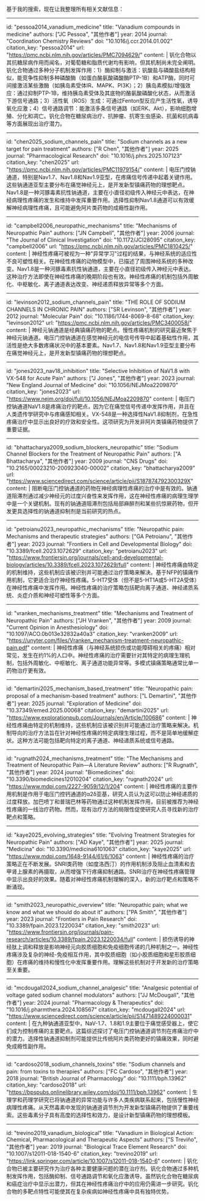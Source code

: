 基于我的搜索，现在让我整理所有相关文献信息：

----
id: "pessoa2014_vanadium_medicine"
title: "Vanadium compounds in medicine"
authors: ["JC Pessoa", "其他作者"]
year: 2014
journal: "Coordination Chemistry Reviews"
doi: "10.1016/j.ccr.2014.01.002"
citation_key: "pessoa2014"
url: "https://pmc.ncbi.nlm.nih.gov/articles/PMC7094629/"
content: |
  钒化合物以其抗糖尿病作用而闻名，对葡萄糖和脂质代谢均有影响，但其机制尚未完全阐明。钒化合物通过多种分子机制发挥作用：1）酶抑制与激活：钒酸盐与磷酸盐结构相似，能竞争性抑制多种磷酸酶（如蛋白酪氨酸磷酸酶PTP-1B）和ATP酶，同时可间接激活某些激酶（如胰岛素受体IR、MAPK、PI3K）；2）胰岛素模拟/增强效应：通过抑制PTP-1B，维持胰岛素受体及其底物的酪氨酸磷酸化状态，从而激活下游信号通路；3）活性氧（ROS）生成：可通过Fenton型反应产生活性氧，诱导氧化应激；4）信号通路调节：能激活多条信号通路（如ERK、Akt），影响细胞增殖、分化和凋亡。钒化合物在糖尿病治疗、抗肿瘤、抗寄生虫感染、抗菌和抗病毒等方面展现出治疗潜力。

----
id: "chen2025_sodium_channels_pain"
title: "Sodium channels as a new target for pain treatment"
authors: ["R Chen", "其他作者"]
year: 2025
journal: "Pharmacological Research"
doi: "10.1016/j.phrs.2025.107123"
citation_key: "chen2025"
url: "https://pmc.ncbi.nlm.nih.gov/articles/PMC11979154/"
content: |
  电压门控钠通道，特别是Nav1.7、Nav1.8和Nav1.9亚型，在疼痛信号传递中起着关键作用。这些钠通道亚型主要分布在痛觉神经元上，是开发新型镇痛药物的理想靶点。Nav1.8是一种河豚毒素抗性钠通道，主要在小直径初级传入神经元中表达，在神经病理性疼痛的发生和维持中发挥重要作用。选择性抑制Nav1.8通道可以有效缓解神经病理性疼痛，且可能避免阿片类药物的成瘾性副作用。

----
id: "campbell2006_neuropathic_mechanisms"
title: "Mechanisms of Neuropathic Pain"
authors: ["JN Campbell", "其他作者"]
year: 2006
journal: "The Journal of Clinical Investigation"
doi: "10.1172/JCI28095"
citation_key: "campbell2006"
url: "https://pmc.ncbi.nlm.nih.gov/articles/PMC1810425/"
content: |
  神经性疼痛可被视为一种"异常学习"过程的结果，与神经系统的适应性不良可塑性相关。在神经性疼痛的动物模型中，已描述了周围神经系统的多种改变。Nav1.8是一种河豚毒素抗性钠通道，主要在小直径初级传入神经元中表达。这种治疗方法即使在神经性疼痛的晚期阶段也有效。神经性疼痛的机制包括外周敏化、中枢敏化、离子通道表达改变、神经递质释放异常等多个方面。

----
id: "levinson2012_sodium_channels_pain"
title: "THE ROLE OF SODIUM CHANNELS IN CHRONIC PAIN"
authors: ["SR Levinson", "其他作者"]
year: 2012
journal: "Molecular Pain"
doi: "10.1186/1744-8069-8-68"
citation_key: "levinson2012"
url: "https://pmc.ncbi.nlm.nih.gov/articles/PMC3400058/"
content: |
  神经元钠通道是经典镇痛药物的靶点。慢性疼痛机制的研究最近聚焦于神经元钠通道。电压门控钠通道在感觉神经元的电信号传导中起着基础性作用，其活性是绝大多数疼痛状况中的基本要素。Nav1.7、Nav1.8和Nav1.9亚型主要分布在痛觉神经元上，是开发新型镇痛药物的理想靶点。

----
id: "jones2023_nav18_inhibition"
title: "Selective Inhibition of NaV1.8 with VX-548 for Acute Pain"
authors: ["J Jones", "其他作者"]
year: 2023
journal: "New England Journal of Medicine"
doi: "10.1056/NEJMoa2209870"
citation_key: "jones2023"
url: "https://www.nejm.org/doi/full/10.1056/NEJMoa2209870"
content: |
  电压门控钠通道NaV1.8是疼痛治疗的靶点，因为它在痛觉信号传递中发挥作用，并且在人类遗传学研究中与疼痛感知相关。VX-548是一种选择性NaV1.8抑制剂，在急性疼痛治疗中显示出良好的疗效和安全性。这项研究为开发非阿片类镇痛药物提供了重要证据。

----
id: "bhattacharya2009_sodium_blockers_neuropathic"
title: "Sodium Channel Blockers for the Treatment of Neuropathic Pain"
authors: ["A Bhattacharya", "其他作者"]
year: 2009
journal: "CNS Drugs"
doi: "10.2165/00023210-200923040-00002"
citation_key: "bhattacharya2009"
url: "https://www.sciencedirect.com/science/article/pii/S187874792300329X"
content: |
  阻断电压门控钠通道的药物在神经病理性疼痛的治疗中是有效的。钠通道阻滞剂通过减少神经元的过度兴奋性来发挥作用，这在神经性疼痛的病理生理学中是一个关键机制。现有的钠通道阻滞剂包括局部麻醉剂和某些抗惊厥药物，但开发更具选择性的钠通道抑制剂是当前研究的热点。

----
id: "petroianu2023_neuropathic_mechanisms"
title: "Neuropathic pain: Mechanisms and therapeutic strategies"
authors: ["GA Petroianu", "其他作者"]
year: 2023
journal: "Frontiers in Cell and Developmental Biology"
doi: "10.3389/fcell.2023.1072629"
citation_key: "petroianu2023"
url: "https://www.frontiersin.org/journals/cell-and-developmental-biology/articles/10.3389/fcell.2023.1072629/full"
content: |
  神经性疼痛由特定的机制维持，这些机制应该被识别并可能通过治疗策略来解决。基于NFP的镇痛作用机制，它更适合治疗神经性疼痛。5-HT7受体（但不是5-HT1A或5-HT2A受体）在神经性疼痛中发挥作用。神经性疼痛的治疗策略包括靶向离子通道、神经递质系统、炎症介质和神经可塑性等多个方面。

----
id: "vranken_mechanisms_treatment"
title: "Mechanisms and Treatment of Neuropathic Pain"
authors: ["JH Vranken", "其他作者"]
year: 2009
journal: "Current Opinion in Anesthesiology"
doi: "10.1097/ACO.0b013e32832a40a3"
citation_key: "vranken2009"
url: "https://unyter.com/files/Vranken_mechanism-treatment-neuropathic-pain.pdf"
content: |
  神经性疼痛（与神经系统损伤或功能障碍相关的疼痛）相对常见，发生在约1%的人口中。神经性疼痛的治疗需要针对其特定的病理生理机制，包括外周敏化、中枢敏化、离子通道功能异常等。多模式镇痛策略通常比单一药物治疗更有效。

----
id: "demartini2025_mechanism_based_treatment"
title: "Neuropathic pain: proposal of a mechanism-based treatment"
authors: ["L Demartini", "其他作者"]
year: 2025
journal: "Exploration of Medicine"
doi: "10.37349/emed.2025.00068"
citation_key: "demartini2025"
url: "https://www.explorationpub.com/Journals/en/Article/100686"
content: |
  神经性疼痛由特定的机制维持，这些机制应该被识别并可能通过治疗策略来解决。机制导向的治疗方法旨在针对神经性疼痛的特定病理生理过程，而不是简单地缓解症状。这种方法可能包括靶向特定的离子通道、神经递质系统或信号通路。

----
id: "rugnath2024_mechanisms_treatment"
title: "The Mechanisms and Treatment of Neuropathic Pain—A Literature Review"
authors: ["R Rugnath", "其他作者"]
year: 2024
journal: "Biomedicines"
doi: "10.3390/biomedicines12010204"
citation_key: "rugnath2024"
url: "https://www.mdpi.com/2227-9059/12/1/204"
content: |
  神经性疼痛的主要作用机制是作用于电压门控钙通道的α2δ亚基，研究人员认为这可以防止神经递质的过度释放。加巴喷丁和普瑞巴林等药物通过这种机制发挥作用，目前被推荐为神经性疼痛的一线治疗药物。然而，现有治疗方法的局限性促使研究人员寻找新的治疗靶点和策略。

----
id: "kaye2025_evolving_strategies"
title: "Evolving Treatment Strategies for Neuropathic Pain"
authors: ["AD Kaye", "其他作者"]
year: 2025
journal: "Medicina"
doi: "10.3390/medicina6101063"
citation_key: "kaye2025"
url: "https://www.mdpi.com/1648-9144/61/6/1063"
content: |
  神经性疼痛的治疗策略正在不断发展。SNRI类药物（如度洛西汀）的作用机制涉及阻止血清素和去甲肾上腺素的再摄取，从而增强下行疼痛抑制通路。SNRI治疗在神经性疼痛管理中显示出良好的效果。随着对神经性疼痛机制理解的深入，新的治疗靶点和策略不断涌现。

----
id: "smith2023_neuropathic_overview"
title: "Neuropathic pain; what we know and what we should do about it"
authors: ["PA Smith", "其他作者"]
year: 2023
journal: "Frontiers in Pain Research"
doi: "10.3389/fpain.2023.1220034"
citation_key: "smith2023"
url: "https://www.frontiersin.org/journals/pain-research/articles/10.3389/fpain.2023.1220034/full"
content: |
  损伤诱导的神经肽上调和释放是影响神经元向胶质细胞和免疫细胞传递的几种机制之一。神经性疼痛涉及复杂的神经-免疫相互作用，其中胶质细胞（如小胶质细胞和星形胶质细胞）在疼痛的维持和慢性化中发挥重要作用。理解这些机制对于开发新的治疗策略至关重要。

----
id: "mcdougall2024_sodium_channel_analgesic"
title: "Analgesic potential of voltage gated sodium channel modulators"
authors: ["JJ McDougall", "其他作者"]
year: 2024
journal: "Pharmacology & Therapeutics"
doi: "10.1016/j.pharmthera.2024.108567"
citation_key: "mcdougall2024"
url: "https://www.sciencedirect.com/science/article/pii/S1471489224000031"
content: |
  在九种钠通道亚型中，NaV-1.7、1.8和1.9主要位于痛觉感受器上，使它们成为控制疼痛的主要靶点。这篇综述探讨了电压门控钠通道调节剂在疼痛治疗中的潜力。选择性钠通道抑制剂可能提供比传统阿片类药物更好的镇痛效果，同时避免成瘾性副作用。

----
id: "cardoso2018_sodium_channels_toxins"
title: "Sodium channels and pain: from toxins to therapies"
authors: ["FC Cardoso", "其他作者"]
year: 2018
journal: "British Journal of Pharmacology"
doi: "10.1111/bph.13962"
citation_key: "cardoso2018"
url: "https://bpspubs.onlinelibrary.wiley.com/doi/10.1111/bph.13962"
content: |
  生理学和药理学研究已将钠通道的异常功能与许多人类疾病联系起来，包括慢性神经病理性疼痛。从天然毒素中发现的钠通道调节剂为开发新型镇痛药物提供了重要线索。这些毒素分子具有高度的选择性和效力，是设计新型镇痛药物的理想模板。

----
id: "trevino2019_vanadium_biological"
title: "Vanadium in Biological Action: Chemical, Pharmacological and Therapeutic Aspects"
authors: ["S Treviño", "其他作者"]
year: 2019
journal: "Biological Trace Element Research"
doi: "10.1007/s12011-018-1540-6"
citation_key: "trevino2019"
url: "https://link.springer.com/article/10.1007/s12011-018-1540-6"
content: |
  钒化合物已被主要研究作为治疗各种主要健康问题的潜在治疗剂。钒化合物通过多种机制发挥作用，包括酶抑制、信号通路调节和氧化应激诱导。虽然钒化合物在糖尿病和癌症治疗中显示出潜力，但其在神经性疼痛治疗中的应用仍需进一步研究。钒化合物的多靶点特性可能使其在复杂疾病如神经性疼痛中具有独特优势。